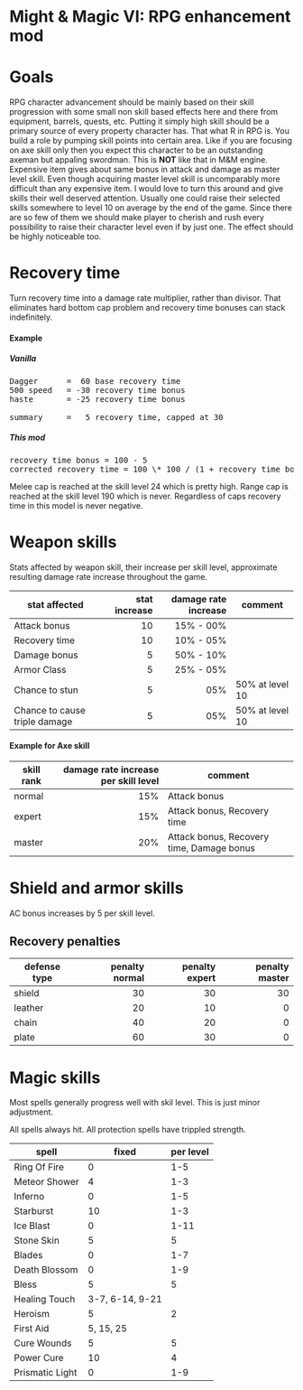 # Might & Magic VI: RPG enhancement mod

# Goals

RPG character advancement should be mainly based on their skill progression with some small non skill based effects here and there from equipment, barrels, quests, etc. Putting it simply high skill should be a primary source of every property character has. That what R in RPG is. You build a role by pumping skill points into certain area. Like if you are focusing on axe skill only then you expect this character to be an outstanding axeman but appaling swordman. This is **NOT** like that in M&M engine. Expensive item gives about same bonus in attack and damage as master level skill. Even though acquiring master level skill is uncomparably more difficult than any expensive item. I would love to turn this around and give skills their well deserved attention. Usually one could raise their selected skills somewhere to level 10 on average by the end of the game. Since there are so few of them we should make player to cherish and rush every possibility to raise their character level even if by just one. The effect should be highly noticeable too.

# Recovery time

Turn recovery time into a damage rate multiplier, rather than divisor. That eliminates hard bottom cap problem and recovery time bonuses can stack indefinitely.

#### Example

##### Vanilla

<pre>
Dagger		=  60 base recovery time
500 speed	= -30 recovery time bonus
haste		= -25 recovery time bonus

summary		=   5 recovery time, capped at 30
</pre>

##### This mod

<pre>
recovery time bonus = 100 - 5
corrected recovery time = 100 \* 100 / (1 + recovery time bonus) = 51 recovery time, no capping needed
</pre>

Melee cap is reached at the skill level 24 which is pretty high. Range cap is reached at the skill level 190 which is never.
Regardless of caps recovery time in this model is never negative.

# Weapon skills

Stats affected by weapon skill, their increase per skill level, approximate resulting damage rate increase throughout the game.

|stat affected|stat increase|damage rate increase|comment|
|----|----:|----:|----|
|Attack bonus|10|15% - 00%||
|Recovery time|10|10% - 05%||
|Damage bonus| 5|50% - 10%||
|Armor Class| 5|25% - 05%||
|Chance to stun| 5|05%|50% at level 10|
|Chance to cause triple damage| 5|05%|50% at level 10|

#### Example for Axe skill

|skill rank|damage rate increase per skill level|comment|
|----|----:|----|
|normal|15%|Attack bonus|
|expert|15%|Attack bonus, Recovery time|
|master|20%|Attack bonus, Recovery time, Damage bonus|

# Shield and armor skills

AC bonus increases by 5 per skill level.

## Recovery penalties

|defense type|penalty normal|penalty expert|penalty master|
|----|----:|----:|----:|
|shield|30|30|30|
|leather|20|10|0|
|chain|40|20|0|
|plate|60|30|0|

# Magic skills

Most spells generally progress well with skil level. This is just minor adjustment.

All spells always hit.
All protection spells have trippled strength.

|spell|fixed|per level|
|----|----|----|
|Ring Of Fire|0|1-5|
|Meteor Shower|4|1-3|
|Inferno|0|1-5|
|Starburst|10|1-3|
|Ice Blast|0|1-11|
|Stone Skin|5|5|
|Blades|0|1-7|
|Death Blossom|0|1-9|
|Bless|5|5|
|Healing Touch|3-7, 6-14, 9-21||
|Heroism|5|2|
|First Aid|5, 15, 25||
|Cure Wounds|5|5|
|Power Cure|10|4|
|Prismatic Light|0|1-9|

